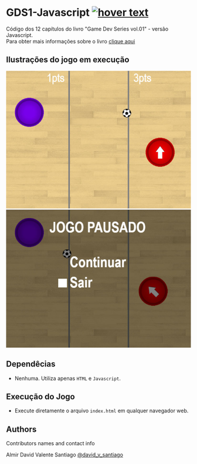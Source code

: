 # GDS1-Javascript <a href="https://algol.dev" target="_blank"> <img src="https://algol.dev/wp-content/uploads/2021/11/drop_algol_b.png" title="hover text"></a>

Código dos 12 capítulos do livro "Game Dev Series vol.01" - versão Javascript.<br>
Para obter mais informações sobre o livro [clique aqui](https://algol.dev/livros/gds1/)

## Ilustrações do jogo em execução
![img1](pics/gds1-javascript-screen_01.jpg)
![img2](pics/gds1-javascript-screen_02.jpg)

## Dependêcias

* Nenhuma. Utiliza apenas ```HTML``` e ```Javascript```.

## Execução do Jogo

* Execute diretamente o arquivo ```index.html``` em qualquer navegador web.

## Authors

Contributors names and contact info

Almir David Valente Santiago [@david_v_santiago](https://linktr.ee/david.santiago)
